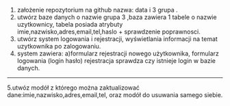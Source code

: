 1. założenie repozytorium na github nazwa: data i 3 grupa . 
2. utwórz baze danych o nazwie grupa 3 ,baza zawiera 1 tabele o nazwie uzytkownicy, tabela posiada atrybuty imie,nazwisko,adres,email,tel,haslo + sprawdzenie poprawnosci.
3. utwórz system logowania i rejestracji, wyświetlania informacji na temat uzytkownika po zalogowaniu.
4. system zawiera:
a)formularz rejestracji nowego użytkownika, formularz logowania (login hasło) rejestracja sprawdza czy istnieje login w bazie danych.
_________________________________
5.utwóz modół z którego można zaktualizować dane:imie,nazwisko,adres,email,tel, oraz modół do usuwania samego siebie.
